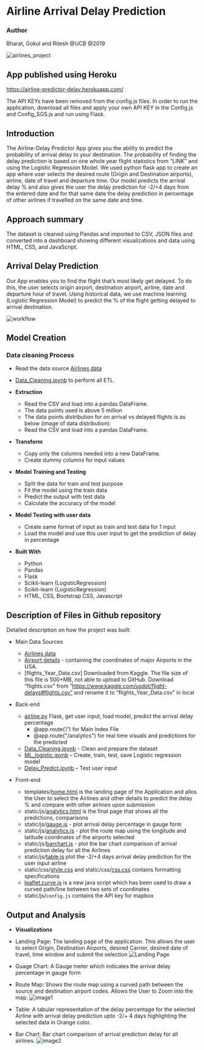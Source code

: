 ﻿# Airline Arrival Delay Prediction

### Author

Bharat, Gokul and Ritesh @UCB @2019

![airlines_project](static/images/flights.PNG)

## App published using Heroku 
https://airline-predictor-delay.herokuapp.com/

The API KEYs have been removed from the config.js files.
In order to run the application, download all files and apply your own API KEY in the Config.js and Config_SGS.js and run using Flask.

## Introduction

The Airline-Delay Predictor App gives you the ability to predict the probability of arrival delay to your destination. 
The probability of finding the delay prediction is based on one whole year flight statistics from “LINK” and using the Logistic Regression Model.
We used python flask app to create an app where user selects the desired route (Origin and Destination airports), airline, date of travel and departure time.
Our model predicts the arrival delay % and also gives the user the delay prediction for -2/+4 days from the entered date and for that same date the delay prediction in percentage of other airlines if travelled on the same date and time.

## Approach summary

The dataset is cleaned using Pandas and imported to CSV, JSON files and converted into a dashboard showing different visualizations and data using HTML, CSS, and JavaScript.

## Arrival Delay Prediction
Our App enables you to find the flight that’s most likely get delayed. To do this, the user selects origin airport, destination airport, airline, date and departure hour of travel. Using historical data, we use machine learning (Logistic Regression Model) to predict the % of the flight getting delayed to arrival destination. 


![workflow](static/images/workflow.PNG)

## Model Creation
### Data cleaning Process
* Read the data source [Airlines data](http://datasets.flowingdata.com/tuts/maparcs/flights.csv)
* [Data_Cleaning.ipynb](https://github.com/bbchopra/project3_airline_delay_prediction_app/blob/master/LogisticRegression_Data_Cleaning.ipynb) to perform all ETL.
* **Extraction**
  * Read the CSV and load into a pandas DataFrame.
  * The data points used is above 5 million
  * The data points distribution for on arrival vs delayed flights is as below (image of data distribution):
  * Read the CSV and load into a pandas DataFrame.

* **Transform**
  * Copy only the columns needed into a new DataFrame.
  * Create dummy columns for input values
  
* **Model Training and Testing**
  * Split the data for train and test purpose
  * Fit the model using the train data
  * Predict the output with test data
  * Calculate the accuracy of the model
* **Model Testing with user data**
  * Create same format of input as train and test data for 1 input 
  * Load the model and use this user input to get the prediction of delay in percentage

* **Built With**
  * Python
  * Pandas
  * Flask
  * Scikit-learn (LogisticRegression)
  * Scikit-learn (LogisticRegression)
  * HTML, CSS, Bootstrap CSS, Javascript

## Description of Files in Github repository
Detailed description on how the project was built:

- Main Data Sources
	- [Airlines data](http://datasets.flowingdata.com/tuts/maparcs/flights.csv)
	- [Airport details](https://gist.github.com/tdreyno/4278655#file-airports-json) - containing the coordinates of major Airports in the USA.
    - [flights_Year_Data.csv] Downloaded from Kaggle. The file size of this file is 500+MB, not able to upload to GitHub. Download “flights.csv” from “https://www.kaggle.com/usdot/flight-delays#flights.csv” and rename it to “flights_Year_Data.csv” in local

- Back-end
    - [airline.py](https://github.com/bbchopra/project3_airline_delay_prediction_app/blob/master/airline.py) Flask, get user input, load model, predict the arrival delay percentage
		- @app.route(‘/’) for Main Index File
		- @app.route("/analytics") for real time visuals and predictions for the predicted
    - [Data_Cleaning.ipynb](https://github.com/bbchopra/project3_airline_delay_prediction_app/blob/master/LogisticRegression_Data_Cleaning.ipynb) - Clean and prepare the dataset
    - [ML_logistic.ipynb](https://github.com/bbchopra/project3_airline_delay_prediction_app/blob/master/LogisticRegression_ML.ipynb) – Create, train, test, save Logistic regression model
    - [Delay_Predict.ipynb](https://github.com/bbchopra/project3_airline_delay_prediction_app/blob/master/LogisticRegression_Delay_Predict.ipynb) – Test user input
    
- Front-end
    - templates/[home.html](https://github.com/bbchopra/project3_airline_delay_prediction_app/blob/master/templates/home.html) is the landing page of the Application and allos the User to select the Airlines and other details to predict the delay % and compare with other airlines upon submission
    - static/js/[analytics.html](https://github.com/bbchopra/project3_airline_delay_prediction_app/blob/master/templates/analytics.html) is the final page that shows all the predictions, comparisons
    - static/js/[gauge.js](https://github.com/bbchopra/project3_airline_delay_prediction_app/blob/master/static/js/gauge.js) - plot arrival delay percentage in gauge form
    - static/js/[analytics.js](https://github.com/bbchopra/project3_airline_delay_prediction_app/blob/master/static/js/analytics.js) - plot the route map using the longitude and latitude coordinates of the airports selected
    - static/js/[barchart.js](https://github.com/bbchopra/project3_airline_delay_prediction_app/blob/master/static/js/barchart.js) - plot the bar chart comparison of arrival prediction delay for all the Airlines
    - static/js/[table.js](https://github.com/bbchopra/project3_airline_delay_prediction_app/blob/master/static/js/table.js) plot the -2/+4 days arrival delay prediction for the user input airline
    - static/css/[style.css](https://github.com/bbchopra/project3_airline_delay_prediction_app/blob/master/static/css/style.css) and static/css/[css.css](https://github.com/bbchopra/project3_airline_delay_prediction_app/blob/master/static/css/css.css) contains formatting specifications
	- [leaflet.curve.js](https://elfalem.github.io/Leaflet.curve/src/leaflet.curve.js) is a new java script which has been used to draw a curved path/line between two sets of coordinates
    - static/js/`config.js` contains the API key for mapbox

## Output and Analysis

* **Visualizations**
* Landing Page:
The landing page of the application. This allows the user to select Origin, Destination Airports, desired Carrier, desired date of travel, time window and submit the selection
![Landing Page](static/images/landing_page.PNG)

* Guage Chart:
A Gauge meter which indicates the arrival delay percentage in gauge form
* Route Map:
Shows the route map using a curved path between the source and destination airport codes. Allows the User to Zoom into the map.
![image1](static/images/image1.png)

* Table:
A tabular representation of the delay percentage for the selected Airline with arrival delay prediction upto -2/+ 4 days highlighting the selected data in Orange color.
* Bar Chart:
Bar chart comparison of arrival prediction delay for all airlines.
![image2](static/images/image2.png)
